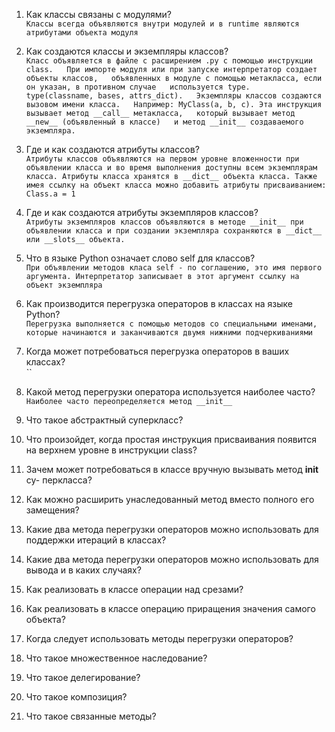 1. Как классы связаны с модулями?  
`Классы всегда объявляются внутри модулей и в runtime являются атрибутами объекта модуля`  

2. Как создаются классы и экземпляры классов?  
`Класс объявляется в файле с расширением .py с помощью инструкции class.  
При импорте модуля или при запуске интерпретатор создает объекты классов,  
объявленных в модуле с помощью метакласса, если он указан, в противном случае  
используется type.  
type(classname, bases, attrs_dict).  
Экземпляры классов создаются вызовом имени класса.  
Например: MyClass(a, b, c). Эта инструкция вызывает метод __call__ метакласса,  
который вызывает метод __new__ (объявленный в классе)  
и метод __init__ создаваемого экземпляра.  
`
3. Где и как создаются атрибуты классов?  
`Атрибуты классов объявляются на первом уровне вложенности при объявлении класса
и во время выполнения доступны всем экземплярам класса. Атрибуты класса хранятся
в __dict__ объекта класса. Также имея ссылку на объект класса можно добавить атрибуты
присваиванием: Class.a = 1`

4. Где и как создаются атрибуты экземпляров классов?  
`Атрибуты экземпляров классов объявляются в методе __init__ при объявлении класса и
при создании экземпляра сохраняются в __dict__ или __slots__ объекта.`

5. Что в языке Python означает слово self для классов?  
`При объявлении методов класа self - по соглашению, это имя первого аргумента.
Интерпретатор записывает в этот аргумент ссылку на объект экземпляра`

6. Как производится перегрузка операторов в классах на языке Python?  
`Перегрузка выполняется с помощью методов со специальными именами,
которые начинаются и заканчиваются двумя нижними подчеркиваниями`

7. Когда может потребоваться перегрузка операторов в ваших классах?  
``

8. Какой метод перегрузки оператора используется наиболее часто?  
`Наиболее часто переопределяется метод __init__`

9. Что такое абстрактный суперкласс?
10. Что произойдет, когда простая инструкция присваивания появится на
верхнем уровне в инструкции class?
11. Зачем может потребоваться в классе вручную вызывать метод __init__ су-
перкласса?
12. Как можно расширить унаследованный метод вместо полного его замещения?
13. Какие два метода перегрузки операторов можно использовать для поддержки итераций в классах?
14. Какие два метода перегрузки операторов можно использовать для вывода
и в каких случаях?
15. Как реализовать в классе операции над срезами?
16. Как реализовать в классе операцию приращения значения самого объекта?
17. Когда следует использовать методы перегрузки операторов?
18. Что такое множественное наследование?
19. Что такое делегирование?
20. Что такое композиция?
21. Что такое связанные методы?
